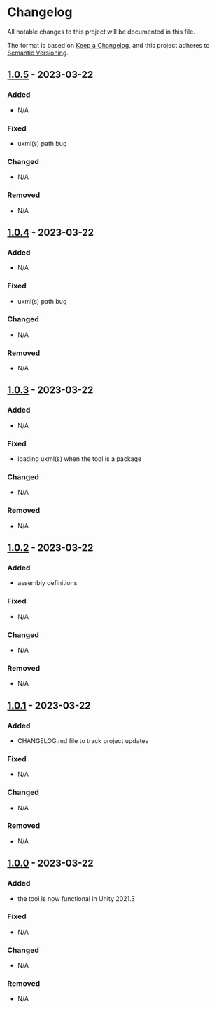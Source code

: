 ﻿# Changelog

All notable changes to this project will be documented in this file.

The format is based on [Keep a Changelog](https://keepachangelog.com/en/1.0.0/),
and this project adheres to [Semantic Versioning](https://semver.org/spec/v2.0.0.html).

## [1.0.5] - 2023-03-22

### Added

- N/A

### Fixed

- uxml(s) path bug

### Changed

- N/A

### Removed

- N/A


## [1.0.4] - 2023-03-22

### Added

- N/A

### Fixed

- uxml(s) path bug

### Changed

- N/A

### Removed

- N/A

## [1.0.3] - 2023-03-22

### Added

- N/A

### Fixed

- loading uxml(s) when the tool is a package

### Changed

- N/A

### Removed

- N/A

## [1.0.2] - 2023-03-22

### Added

- assembly definitions

### Fixed

- N/A

### Changed

- N/A

### Removed

- N/A

## [1.0.1] - 2023-03-22

### Added

- CHANGELOG.md file to track project updates

### Fixed

- N/A

### Changed

- N/A

### Removed

- N/A


## [1.0.0] - 2023-03-22

### Added

- the tool is now functional in Unity 2021.3

### Fixed

- N/A

### Changed

- N/A

### Removed

- N/A

[1.0.5]: https://github.com/razluta/UnityLightsAuditTool/compare/v1.0.4...v1.0.5
[1.0.4]: https://github.com/razluta/UnityLightsAuditTool/compare/v1.0.3...v1.0.4
[1.0.3]: https://github.com/razluta/UnityLightsAuditTool/compare/v1.0.2...v1.0.3
[1.0.2]: https://github.com/razluta/UnityLightsAuditTool/compare/v1.0.1...v1.0.2
[1.0.1]: https://github.com/razluta/UnityLightsAuditTool/compare/v1.0.0...v1.0.1
[1.0.0]: https://github.com/razluta/UnityLightsAuditTool/releases/tag/v1.0.0